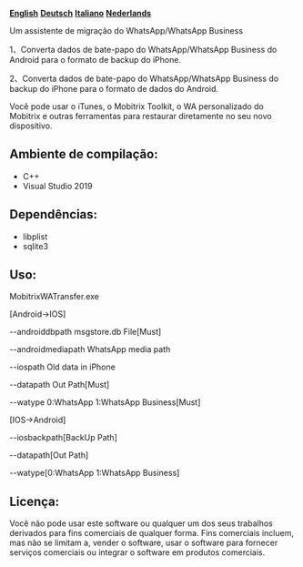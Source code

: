 **[English](README.md)** **[Deutsch](README-de.md)** **[Italiano](README-it.md)** **[Nederlands](README-nl.md)**


Um assistente de migração do WhatsApp/WhatsApp Business

1、Converta dados de bate-papo do WhatsApp/WhatsApp Business do Android para o formato de backup do iPhone.

2、Converta dados de bate-papo do WhatsApp/WhatsApp Business do backup do iPhone para o formato de dados do Android.

Você pode usar o iTunes, o Mobitrix Toolkit, o WA personalizado do Mobitrix e outras ferramentas para restaurar diretamente no seu novo dispositivo.

## Ambiente de compilação:
- C++
- Visual Studio 2019
##  Dependências:

- libplist
- sqlite3
  
## Uso:
MobitrixWATransfer.exe

[Android->IOS]

--androiddbpath msgstore.db File[Must]

--androidmediapath WhatsApp media path

--iospath Old data in iPhone

--datapath Out Path[Must]

--watype 0:WhatsApp 1:WhatsApp Business[Must]

[IOS->Android]

--iosbackpath[BackUp Path]

--datapath[Out Path]

--watype[0:WhatsApp 1:WhatsApp Business]

## Licença:
Você não pode usar este software ou qualquer um dos seus trabalhos derivados para fins comerciais de qualquer forma. Fins comerciais incluem, mas não se limitam a, vender o software, usar o software para fornecer serviços comerciais ou integrar o software em produtos comerciais.
